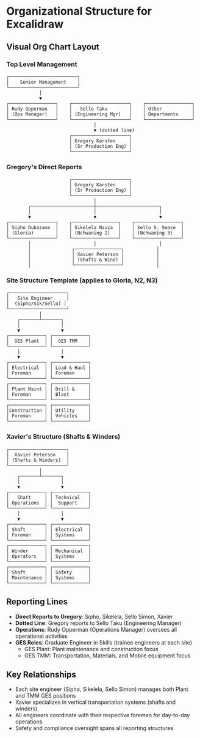 # Organizational Structure for Excalidraw

## Visual Org Chart Layout

### Top Level Management
```
┌─────────────────────────┐
│    Senior Management    │
└─────────────────────────┘
            │
            ▼
┌─────────────────┐    ┌─────────────────────┐    ┌─────────────────┐
│ Rudy Opperman   │    │   Sello Taku        │    │ Other           │
│ (Ops Manager)   │    │ (Engineering Mgr)   │    │ Departments     │
└─────────────────┘    └─────────────────────┘    └─────────────────┘
                                │
                                ▼ (dotted line)
                       ┌─────────────────────┐
                       │ Gregory Karsten     │
                       │ (Sr Production Eng) │
                       └─────────────────────┘
```

### Gregory's Direct Reports
```
                       ┌─────────────────────┐
                       │ Gregory Karsten     │
                       │ (Sr Production Eng) │
                       └─────────────────────┘
                                │
        ┌───────────────────────┼───────────────────────┐
        │                       │                       │
        ▼                       ▼                       ▼
┌─────────────────┐    ┌─────────────────┐    ┌─────────────────┐
│ Sipho Dubazane  │    │ Sikelela Nzuza  │    │ Sello S. Sease  │
│ (Gloria)        │    │ (Nchwaning 2)   │    │ (Nchwaning 3)   │
└─────────────────┘    └─────────────────┘    └─────────────────┘
        │                       │                       │
        │               ┌─────────────────┐            │
        │               │ Xavier Peterson │            │
        │               │ (Shafts & Wind) │            │
        │               └─────────────────┘            │
```

### Site Structure Template (applies to Gloria, N2, N3)
```
┌─────────────────────┐
│   Site Engineer     │
│  (Sipho/Sik/Sello) │
└─────────────────────┘
            │
    ┌───────┴───────┐
    │               │
    ▼               ▼
┌─────────────┐ ┌─────────────┐
│  GES Plant  │ │  GES TMM    │
└─────────────┘ └─────────────┘
    │               │
    ▼               ▼
┌─────────────┐ ┌─────────────┐
│ Electrical  │ │ Load & Haul │
│ Foreman     │ │ Foreman     │
└─────────────┘ └─────────────┘
┌─────────────┐ ┌─────────────┐
│ Plant Maint │ │ Drill &     │
│ Foreman     │ │ Blast       │
└─────────────┘ └─────────────┘
┌─────────────┐ ┌─────────────┐
│Construction │ │ Utility     │
│ Foreman     │ │ Vehicles    │
└─────────────┘ └─────────────┘
```

### Xavier's Structure (Shafts & Winders)
```
┌─────────────────────┐
│  Xavier Peterson    │
│ (Shafts & Winders)  │
└─────────────────────┘
            │
    ┌───────┴───────┐
    │               │
    ▼               ▼
┌─────────────┐ ┌─────────────┐
│   Shaft     │ │ Technical   │
│ Operations  │ │  Support    │
└─────────────┘ └─────────────┘
    │               │
    ▼               ▼
┌─────────────┐ ┌─────────────┐
│ Shaft       │ │ Electrical  │
│ Foreman     │ │ Systems     │
└─────────────┘ └─────────────┘
┌─────────────┐ ┌─────────────┐
│ Winder      │ │ Mechanical  │
│ Operators   │ │ Systems     │
└─────────────┘ └─────────────┘
┌─────────────┐ ┌─────────────┐
│ Shaft       │ │ Safety      │
│ Maintenance │ │ Systems     │
└─────────────┘ └─────────────┘
```

## Reporting Lines
- **Direct Reports to Gregory**: Sipho, Sikelela, Sello Simon, Xavier
- **Dotted Line**: Gregory reports to Sello Taku (Engineering Manager)
- **Operations**: Rudy Opperman (Operations Manager) oversees all operational activities
- **GES Roles**: Graduate Engineer in Skills (trainee engineers at each site)
  - GES Plant: Plant maintenance and construction focus
  - GES TMM: Transportation, Materials, and Mobile equipment focus

## Key Relationships
- Each site engineer (Sipho, Sikelela, Sello Simon) manages both Plant and TMM GES positions
- Xavier specializes in vertical transportation systems (shafts and winders)
- All engineers coordinate with their respective foremen for day-to-day operations
- Safety and compliance oversight spans all reporting structures